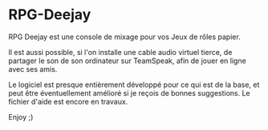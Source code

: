 # RPG-Deejay
RPG Deejay est une console de mixage pour vos Jeux de rôles papier.

Il est aussi possible, si l'on installe une cable audio virtuel tierce, de partager le son de son ordinateur sur TeamSpeak, afin de jouer en ligne avec ses amis.

Le logiciel est presque entièrement développé pour ce qui est de la base, et peut être éventuellement amélioré si je reçois de bonnes suggestions.
Le fichier d'aide est encore en travaux.

Enjoy ;)
